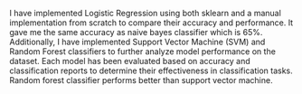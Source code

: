I have implemented Logistic Regression using both sklearn and a manual implementation from scratch to compare their accuracy and performance. It gave me the same accuracy as naive bayes classifier which is 65%. Additionally, I have implemented Support Vector Machine (SVM) and Random Forest classifiers to further analyze model performance on the dataset. Each model has been evaluated based on accuracy and classification reports to determine their effectiveness in classification tasks. Random forest classifier performs better than support vector machine.
